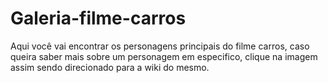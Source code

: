 # Galeria-filme-carros
Aqui você vai encontrar os personagens principais do filme carros, caso queira saber mais sobre um personagem em especifico, clique na imagem assim sendo direcionado para a wiki do mesmo.